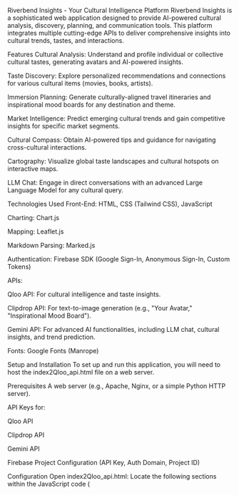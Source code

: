 Riverbend Insights - Your Cultural Intelligence Platform
Riverbend Insights is a sophisticated web application designed to provide AI-powered cultural analysis, discovery, planning, and communication tools. This platform integrates multiple cutting-edge APIs to deliver comprehensive insights into cultural trends, tastes, and interactions.

Features
Cultural Analysis: Understand and profile individual or collective cultural tastes, generating avatars and AI-powered insights.

Taste Discovery: Explore personalized recommendations and connections for various cultural items (movies, books, artists).

Immersion Planning: Generate culturally-aligned travel itineraries and inspirational mood boards for any destination and theme.

Market Intelligence: Predict emerging cultural trends and gain competitive insights for specific market segments.

Cultural Compass: Obtain AI-powered tips and guidance for navigating cross-cultural interactions.

Cartography: Visualize global taste landscapes and cultural hotspots on interactive maps.

LLM Chat: Engage in direct conversations with an advanced Large Language Model for any cultural query.

Technologies Used
Front-End: HTML, CSS (Tailwind CSS), JavaScript

Charting: Chart.js

Mapping: Leaflet.js

Markdown Parsing: Marked.js

Authentication: Firebase SDK (Google Sign-In, Anonymous Sign-In, Custom Tokens)

APIs:

Qloo API: For cultural intelligence and taste insights.

Clipdrop API: For text-to-image generation (e.g., "Your Avatar," "Inspirational Mood Board").

Gemini API: For advanced AI functionalities, including LLM chat, cultural insights, and trend prediction.

Fonts: Google Fonts (Manrope)

Setup and Installation
To set up and run this application, you will need to host the index2Qloo_api.html file on a web server.

Prerequisites
A web server (e.g., Apache, Nginx, or a simple Python HTTP server).

API Keys for:

Qloo API

Clipdrop API

Gemini API

Firebase Project Configuration (API Key, Auth Domain, Project ID)

Configuration
Open index2Qloo_api.html: Locate the following sections within the JavaScript code (<script> tags):

// Firebase configuration
const firebaseConfig = {
    apiKey: "YOUR_FIREBASE_API_KEY",
    authDomain: "YOUR_AUTH_DOMAIN",
    projectId: "YOUR_PROJECT_ID",
    storageBucket: "YOUR_STORAGE_BUCKET",
    messagingSenderId: "YOUR_MESSAGING_SENDER_ID",
    appId: "YOUR_APP_ID"
};

// API Keys (THESE SHOULD BE SECURED IN A PRODUCTION ENVIRONMENT)
const qlooApiKey = "YOUR_QLOO_API_KEY";
const clipdropApiKey = "YOUR_CLIPDROP_API_KEY";
const geminiApiKey = "YOUR_GEMINI_API_KEY";

Replace Placeholders:

Update firebaseConfig with your actual Firebase project details.

Replace "YOUR_QLOO_API_KEY", "YOUR_CLIPDROP_API_KEY", and "YOUR_GEMINI_API_KEY" with your respective API keys.

Note on Security: Hardcoding API keys directly in client-side code (index2Qloo_api.html) is highly insecure for a production environment. For any real-world deployment, these keys should be managed securely (e.g., using environment variables, a backend proxy, or a secrets management service) to prevent unauthorized access and misuse.

Running the Application
Place the index2Qloo_api.html file in your web server's document root.

Navigate to the file's URL in your web browser. For example, if you are using Python's simple HTTP server, you might access it at http://localhost:8000/index2Qloo_api.html.

Important Security Considerations
As noted in the configuration section, the current implementation exposes all API keys directly in the client-side code. This is a critical security vulnerability. For any production deployment, it is imperative to:

Proxy API Calls: Route all sensitive API calls through a secure backend server. The backend server would then make the actual API requests using the stored API keys, preventing their exposure to the client.

Environment Variables/Secrets Management: Store API keys as environment variables on your server or use a dedicated secrets management service.

Firebase Security Rules: Implement strict Firebase security rules to control access to your Firebase project.

Q&A
Here are 10 questions and answers about Riverbend Insights:

1. What is Riverbend Insights?
Riverbend Insights is a web application that leverages AI and various APIs to provide deep cultural analysis, help discover new tastes, plan cultural immersion experiences, and gain market intelligence on cultural trends.

2. Which APIs are integrated into Riverbend Insights?
Riverbend Insights integrates the Qloo API for cultural intelligence, the Clipdrop API for text-to-image generation, and the Gemini API for advanced AI functionalities like LLM chat and trend prediction. It also uses Firebase for user authentication.

3. What kind of insights can I get from the "Cultural Analysis" feature?
The "Cultural Analysis" feature allows you to describe your tastes to generate a cultural profile, visualize "Taste Dimensions" using charts, and receive "AI-Powered Insights" generated by the Gemini API.

4. How does "Immersion Planning" work?
"Immersion Planning" helps you generate culturally-aligned travel itineraries based on a specified destination and theme. It also creates an "Inspirational Mood Board" using the Clipdrop API to visualize your trip.

5. Is user authentication supported?
Yes, the application supports user authentication through Firebase, including Google Sign-In, anonymous sign-in, and custom token authentication.

6. What is the primary function of the Qloo API in this application?
The Qloo API is primarily used for "cultural intelligence" insights, particularly in features like "Taste Discovery" and general cultural analysis, helping to understand and recommend cultural items.

7. How does the "LLM Chat" feature function?
The "LLM Chat" feature provides a direct conversational interface with the Gemini API. It maintains chat history, allowing users to have ongoing discussions and receive AI-generated responses to their cultural queries.

8. What is the purpose of Chart.js and Leaflet.js in the application?
Chart.js is used to render data visualizations, specifically for "Taste Dimensions" in the Cultural Analysis feature. Leaflet.js is used for creating interactive maps in the "Cartography" feature to visualize global taste landscapes and cultural hotspots.

9. Are there any security concerns with the current implementation?
Yes, a significant security concern is the hardcoding of all API keys (Qloo, Clipdrop, Gemini, and Firebase) directly in the client-side JavaScript. This exposes the keys to anyone viewing the page source and is highly insecure for production environments.

10. What are the recommended steps to address the security concerns for a production deployment?
For a production deployment, it is strongly recommended to proxy all sensitive API calls through a secure backend server, store API keys using environment variables or a secrets management service, and implement strict Firebase security rules to protect access to the project.#

